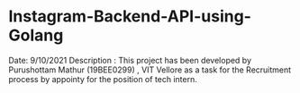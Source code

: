 # Instagram-Backend-API-using-Golang
Date: 9/10/2021
Description : This project has been developed by Purushottam Mathur (19BEE0299) , VIT Vellore as a task for the Recruitment process by appointy for the position of tech intern.
